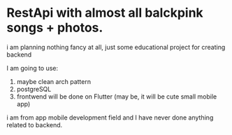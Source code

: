 # RestApi with almost all balckpink songs + photos. 
 i am planning nothing fancy at all, just some educational project for creating backend
 
 I am going to use: 
 1) maybe clean arch pattern 
 2) postgreSQL
 3) frontwend will be done on Flutter (may be, it will be cute small mobile app)


i am from app mobile development field and I have never done anything related to backend. 
